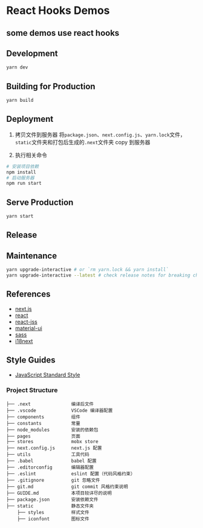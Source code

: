 # React Hooks Demos

## some demos use react hooks

## Development

```sh
yarn dev
```

## Building for Production

```sh
yarn build
```

## Deployment

1. 拷贝文件到服务器
   将`package.json`、`next.config.js`、`yarn.lock`文件，`static`文件夹和打包后生成的`.next`文件夹 copy 到服务器

2. 执行相关命令

```sh
# 安装项目依赖
npm install
# 启动服务器
npm run start

```

## Serve Production

```sh
yarn start
```

## Release

<!-- Use [Semantic Versioning](https://semver.org/)

```sh
./bin/release [major | minor | patch | MAJOR.MINOR.PATCH]
``` -->

## Maintenance

```sh
yarn upgrade-interactive # or `rm yarn.lock && yarn install`
yarn upgrade-interactive --latest # check release notes for breaking changes
```

## References

- [next.js](https://github.com/zeit/next.js)
- [react](https://reactjs.org/)
- [react-jss](https://github.com/cssinjs/react-jss)
- [material-ui](https://github.com/mui-org/material-ui)
- [sass](http://sass-lang.com/documentation/file.SASS_REFERENCE.html)
- [i18next](https://www.i18next.com/)

## Style Guides

- [JavaScript Standard Style](https://standardjs.com/)

### Project Structure

```
├── .next               编译后文件
├── .vscode             VSCode 编译器配置
├── components          组件
├── constants           常量
├── node_modules        安装的依赖包
├── pages               页面
├── stores              mobx store
├── next.config.js      next.js 配置
├── utils               工具代码
├── .babel              babel 配置
├── .editorconfig       编辑器配置
├── .eslint             eslint 配置（代码风格约束）
├── .gitignore          git 忽略文件
├── git.md              git commit 风格约束说明
├── GUIDE.md            本项目较详尽的说明
├── package.json        安装依赖文件
├── static              静态文件夹
    ├── styles          样式文件
    ├── iconfont        图标文件
```
